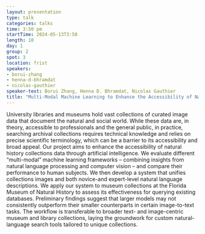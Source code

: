 ```yaml
---
layout: presentation
type: talk
categories: talks
time: 3:50 pm
startTime: 2024-05-13T3:50
length: 10
day: 1
group: 2
spot: 3
location: frist
speakers:
- borui-zhang
- henna-d-bhramdat
- nicolas-gauthier
speaker-text: Borui Zhang, Henna D. Bhramdat, Nicolas Gauthier 
title: "Multi-Modal Machine Learning to Enhance the Accessibility of Natural History Collections"
---
```

University libraries and museums hold vast collections of curated image data that document the natural and social world. While these data are, in theory, accessible to professionals and the general public, in practice, searching archival collections requires technical knowledge and relies on precise scientific terminology, which can be a barrier to its accessibility and broad appeal. Our project aims to enhance the accessibility of natural history collections data through artificial intelligence. We evaluate different “multi-modal” machine learning frameworks – combining insights from natural language processing and computer vision – and compare their performance to human subjects. We then develop a system that unifies collections images and both novice-and expert-level natural language descriptions. We apply our system to museum collections at the Florida Museum of Natural History to assess its effectiveness for querying existing databases. Preliminary findings suggest that larger models may not consistently outperform their smaller counterparts in certain image-to-text tasks. The workflow is transferable to broader text- and image-centric museum and library collections, laying the groundwork for custom natural-language search tools tailored to unique collections.   
